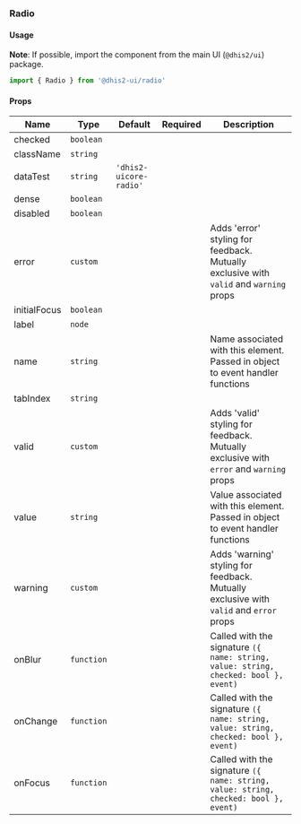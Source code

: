 ### Radio

#### Usage

**Note**: If possible, import the component from the main UI (`@dhis2/ui`) package.

```js
import { Radio } from '@dhis2-ui/radio'
```

#### Props

| Name         | Type       | Default                | Required | Description                                                                            |
| ------------ | ---------- | ---------------------- | -------- | -------------------------------------------------------------------------------------- |
| checked      | `boolean`  |                        |          |                                                                                        |
| className    | `string`   |                        |          |                                                                                        |
| dataTest     | `string`   | `'dhis2-uicore-radio'` |          |                                                                                        |
| dense        | `boolean`  |                        |          |                                                                                        |
| disabled     | `boolean`  |                        |          |                                                                                        |
| error        | `custom`   |                        |          | Adds 'error' styling for feedback. Mutually exclusive with `valid` and `warning` props |
| initialFocus | `boolean`  |                        |          |                                                                                        |
| label        | `node`     |                        |          |                                                                                        |
| name         | `string`   |                        |          | Name associated with this element. Passed in object to event handler functions         |
| tabIndex     | `string`   |                        |          |                                                                                        |
| valid        | `custom`   |                        |          | Adds 'valid' styling for feedback. Mutually exclusive with `error` and `warning` props |
| value        | `string`   |                        |          | Value associated with this element. Passed in object to event handler functions        |
| warning      | `custom`   |                        |          | Adds 'warning' styling for feedback. Mutually exclusive with `valid` and `error` props |
| onBlur       | `function` |                        |          | Called with the signature `({ name: string, value: string, checked: bool }, event)`    |
| onChange     | `function` |                        |          | Called with the signature `({ name: string, value: string, checked: bool }, event)`    |
| onFocus      | `function` |                        |          | Called with the signature `({ name: string, value: string, checked: bool }, event)`    |
